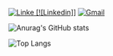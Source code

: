 [![Linke 
[![Linkedin]]](https://img.shields.io/badge/LinkedIn-0077B5?style=for-the-badge&logo=linkedin&logoColor=white
)](https://www.linkedin.com/in/g-pascuotte) 
[![Gmail](https://img.shields.io/badge/Gmail-D14836?style=for-the-badge&logo=gmail&logoColor=white
)](https://mailto:giovannipascuotte21@gmail.com)

![Anurag's GitHub stats](https://github-readme-stats.vercel.app/api?username=gean12390&show_icons=true&theme=transparent)

![Top Langs](https://github-readme-stats.vercel.app/api/top-langs/?username=gean12390&exclude_repo=github-readme-stats,anuraghazra.github.io)
